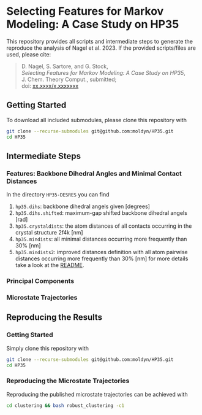 # Selecting Features for Markov Modeling: A Case Study on HP35
This repository provides all scripts and intermediate steps to generate the
reproduce the analysis of Nagel et al. 2023. If the provided scripts/files are
used, please cite:
> D. Nagel, S. Sartore, and G. Stock,  
> *Selecting Features for Markov Modeling: A Case Study on HP35*,  
> J. Chem. Theory Comput., submitted;  
> doi: [xx.xxxx/x.xxxxxxx](https://aip.scitation.org/doi/xx.xxxx/x.xxxxxxx)

## Getting Started
To download all included submodules, please clone this repository with
```bash
git clone --recurse-submodules git@github.com:moldyn/HP35.git
cd HP35
```
## Intermediate Steps
### Features: Backbone Dihedral Angles and Minimal Contact Distances
In the directory `HP35-DESRES` you can find
1. `hp35.dihs`: backbone dihedral angels given [degrees]
1. `hp35.dihs.shifted`: maximum-gap shifted backbone dihedral angels [rad]
1. `hp35.crystaldists`: the atom distances of all contacts occurring in the crystal structure 2f4k [nm]
1. `hp35.mindists`: all minimal distances occurring more frequently than 30% [nm]
1. `hp35.mindists2`: improved distances definition with all atom pairwise distances occurring more frequently than 30% [nm]
for more details take a look at the [README](HP35-DESRES/README.md).

### Principal Components

### Microstate Trajectories


## Reproducing the Results
### Getting Started
Simply clone this repository with
```bash
git clone --recurse-submodules git@github.com:moldyn/HP35.git
cd HP35
```
### Reproducing the Microstate Trajectories
Reproducing the published microstate trajectories can be achieved with
```bash
cd clustering && bash robust_clustering -c1
```
